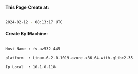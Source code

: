 
   
#### This Page Create at:

```bash

2024-02-12 - 08:13:17 UTC

```

#### Create By Machine:

```bash

Host Name : fv-az532-445

platform  : Linux-6.2.0-1019-azure-x86_64-with-glibc2.35

Ip Local  : 10.1.0.118

```

